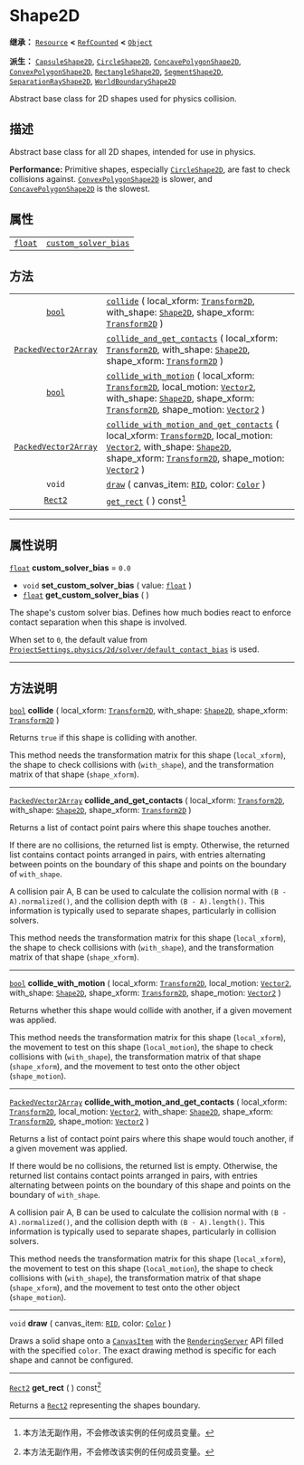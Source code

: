 <!-- ⚠ 请勿编辑本文件 ⚠ -->
<!-- 本文档使用脚本从 WeDot 引擎源码仓库生成。 -->
<!-- 生成脚本：https://github.com/WeDot-Engine/WeDot/tree/4.3/doc/tools/make_md.py； -->
<!-- 原文件：https://github.com/WeDot-Engine/WeDot/tree/4.3/doc/classes/Shape2D.xml。 -->

<div id="_class_shape2d"></div>

# Shape2D

**继承：** [`Resource`](class_resource.md) **<** [`RefCounted`](class_refcounted.md) **<** [`Object`](class_object.md)

**派生：** [`CapsuleShape2D`](class_capsuleshape2d.md), [`CircleShape2D`](class_circleshape2d.md), [`ConcavePolygonShape2D`](class_concavepolygonshape2d.md), [`ConvexPolygonShape2D`](class_convexpolygonshape2d.md), [`RectangleShape2D`](class_rectangleshape2d.md), [`SegmentShape2D`](class_segmentshape2d.md), [`SeparationRayShape2D`](class_separationrayshape2d.md), [`WorldBoundaryShape2D`](class_worldboundaryshape2d.md)

Abstract base class for 2D shapes used for physics collision.

## 描述

Abstract base class for all 2D shapes, intended for use in physics.

 **Performance:** Primitive shapes, especially [`CircleShape2D`](class_circleshape2d.md), are fast to check collisions against. [`ConvexPolygonShape2D`](class_convexpolygonshape2d.md) is slower, and [`ConcavePolygonShape2D`](class_concavepolygonshape2d.md) is the slowest.

## 属性

|||
|:-:|:--|
| [`float`](class_float.md) | [`custom_solver_bias`](#class_shape2d_property_custom_solver_bias) | ``0.0`` |

## 方法

|||
|:-:|:--|
| [`bool`](class_bool.md)                             | [`collide`](class_shape2dmd#class_shape2d_method_collide) ( local_xform: [`Transform2D`](class_transform2d.md), with_shape: [`Shape2D`](class_shape2d.md), shape_xform: [`Transform2D`](class_transform2d.md) )                                                                                                                                                     |
| [`PackedVector2Array`](class_packedvector2array.md) | [`collide_and_get_contacts`](class_shape2dmd#class_shape2d_method_collide_and_get_contacts) ( local_xform: [`Transform2D`](class_transform2d.md), with_shape: [`Shape2D`](class_shape2d.md), shape_xform: [`Transform2D`](class_transform2d.md) )                                                                                                                   |
| [`bool`](class_bool.md)                             | [`collide_with_motion`](class_shape2dmd#class_shape2d_method_collide_with_motion) ( local_xform: [`Transform2D`](class_transform2d.md), local_motion: [`Vector2`](class_vector2.md), with_shape: [`Shape2D`](class_shape2d.md), shape_xform: [`Transform2D`](class_transform2d.md), shape_motion: [`Vector2`](class_vector2.md) )                                   |
| [`PackedVector2Array`](class_packedvector2array.md) | [`collide_with_motion_and_get_contacts`](class_shape2dmd#class_shape2d_method_collide_with_motion_and_get_contacts) ( local_xform: [`Transform2D`](class_transform2d.md), local_motion: [`Vector2`](class_vector2.md), with_shape: [`Shape2D`](class_shape2d.md), shape_xform: [`Transform2D`](class_transform2d.md), shape_motion: [`Vector2`](class_vector2.md) ) |
| `void`                                              | [`draw`](class_shape2dmd#class_shape2d_method_draw) ( canvas_item: [`RID`](class_rid.md), color: [`Color`](class_color.md) )                                                                                                                                                                                                                                        |
| [`Rect2`](class_rect2.md)                           | [`get_rect`](class_shape2dmd#class_shape2d_method_get_rect) ( ) const[^const]                                                                                                                                                                                                                                                                                       |

<!-- rst-class:: classref-section-separator -->

---

## 属性说明

<div id="_class_shape2d_property_custom_solver_bias"></div>

[`float`](class_float.md) **custom_solver_bias** = ``0.0`` <div id="class_shape2d_property_custom_solver_bias"></div>

- `void` **set_custom_solver_bias** ( value: [`float`](class_float.md) )
- [`float`](class_float.md) **get_custom_solver_bias** ( )

The shape's custom solver bias. Defines how much bodies react to enforce contact separation when this shape is involved.

When set to `0`, the default value from [`ProjectSettings.physics/2d/solver/default_contact_bias`](#class_projectsettings_property_physics/2d/solver/default_contact_bias) is used.

<!-- rst-class:: classref-section-separator -->

---

## 方法说明

<div id="_class_shape2d_method_collide"></div>

[`bool`](class_bool.md) **collide** ( local_xform: [`Transform2D`](class_transform2d.md), with_shape: [`Shape2D`](class_shape2d.md), shape_xform: [`Transform2D`](class_transform2d.md) )<div id="class_shape2d_method_collide"></div>

Returns `true` if this shape is colliding with another.

This method needs the transformation matrix for this shape (`local_xform`), the shape to check collisions with (`with_shape`), and the transformation matrix of that shape (`shape_xform`).

<!-- rst-class:: classref-item-separator -->

---

<div id="_class_shape2d_method_collide_and_get_contacts"></div>

[`PackedVector2Array`](class_packedvector2array.md) **collide_and_get_contacts** ( local_xform: [`Transform2D`](class_transform2d.md), with_shape: [`Shape2D`](class_shape2d.md), shape_xform: [`Transform2D`](class_transform2d.md) )<div id="class_shape2d_method_collide_and_get_contacts"></div>

Returns a list of contact point pairs where this shape touches another.

If there are no collisions, the returned list is empty. Otherwise, the returned list contains contact points arranged in pairs, with entries alternating between points on the boundary of this shape and points on the boundary of `with_shape`.

A collision pair A, B can be used to calculate the collision normal with `(B - A).normalized()`, and the collision depth with `(B - A).length()`. This information is typically used to separate shapes, particularly in collision solvers.

This method needs the transformation matrix for this shape (`local_xform`), the shape to check collisions with (`with_shape`), and the transformation matrix of that shape (`shape_xform`).

<!-- rst-class:: classref-item-separator -->

---

<div id="_class_shape2d_method_collide_with_motion"></div>

[`bool`](class_bool.md) **collide_with_motion** ( local_xform: [`Transform2D`](class_transform2d.md), local_motion: [`Vector2`](class_vector2.md), with_shape: [`Shape2D`](class_shape2d.md), shape_xform: [`Transform2D`](class_transform2d.md), shape_motion: [`Vector2`](class_vector2.md) )<div id="class_shape2d_method_collide_with_motion"></div>

Returns whether this shape would collide with another, if a given movement was applied.

This method needs the transformation matrix for this shape (`local_xform`), the movement to test on this shape (`local_motion`), the shape to check collisions with (`with_shape`), the transformation matrix of that shape (`shape_xform`), and the movement to test onto the other object (`shape_motion`).

<!-- rst-class:: classref-item-separator -->

---

<div id="_class_shape2d_method_collide_with_motion_and_get_contacts"></div>

[`PackedVector2Array`](class_packedvector2array.md) **collide_with_motion_and_get_contacts** ( local_xform: [`Transform2D`](class_transform2d.md), local_motion: [`Vector2`](class_vector2.md), with_shape: [`Shape2D`](class_shape2d.md), shape_xform: [`Transform2D`](class_transform2d.md), shape_motion: [`Vector2`](class_vector2.md) )<div id="class_shape2d_method_collide_with_motion_and_get_contacts"></div>

Returns a list of contact point pairs where this shape would touch another, if a given movement was applied.

If there would be no collisions, the returned list is empty. Otherwise, the returned list contains contact points arranged in pairs, with entries alternating between points on the boundary of this shape and points on the boundary of `with_shape`.

A collision pair A, B can be used to calculate the collision normal with `(B - A).normalized()`, and the collision depth with `(B - A).length()`. This information is typically used to separate shapes, particularly in collision solvers.

This method needs the transformation matrix for this shape (`local_xform`), the movement to test on this shape (`local_motion`), the shape to check collisions with (`with_shape`), the transformation matrix of that shape (`shape_xform`), and the movement to test onto the other object (`shape_motion`).

<!-- rst-class:: classref-item-separator -->

---

<div id="_class_shape2d_method_draw"></div>

`void` **draw** ( canvas_item: [`RID`](class_rid.md), color: [`Color`](class_color.md) )<div id="class_shape2d_method_draw"></div>

Draws a solid shape onto a [`CanvasItem`](class_canvasitem.md) with the [`RenderingServer`](class_renderingserver.md) API filled with the specified `color`. The exact drawing method is specific for each shape and cannot be configured.

<!-- rst-class:: classref-item-separator -->

---

<div id="_class_shape2d_method_get_rect"></div>

[`Rect2`](class_rect2.md) **get_rect** ( ) const[^const]<div id="class_shape2d_method_get_rect"></div>

Returns a [`Rect2`](class_rect2.md) representing the shapes boundary.

[^virtual]: 本方法通常需要用户覆盖才能生效。
[^const]: 本方法无副作用，不会修改该实例的任何成员变量。
[^vararg]: 本方法除了能接受在此处描述的参数外，还能够继续接受任意数量的参数。
[^constructor]: 本方法用于构造某个类型。
[^static]: 调用本方法无需实例，可直接使用类名进行调用。
[^operator]: 本方法描述的是使用本类型作为左操作数的有效运算符。
[^bitfield]: 这个值是由下列位标志构成位掩码的整数。
[^void]: 无返回值。

